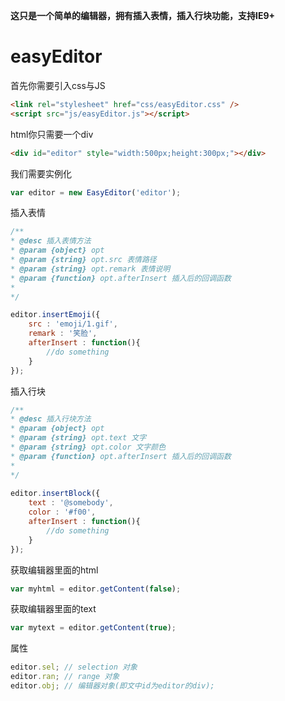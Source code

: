 **这只是一个简单的编辑器，拥有插入表情，插入行块功能，支持IE9+**

easyEditor
====================

首先你需要引入css与JS
```html
<link rel="stylesheet" href="css/easyEditor.css" />
<script src="js/easyEditor.js"></script>
```
html你只需要一个div
```html
<div id="editor" style="width:500px;height:300px;"></div>
```
我们需要实例化
```javascript
var editor = new EasyEditor('editor');
```
插入表情
```javascript
/**
* @desc 插入表情方法
* @param {object} opt 
* @param {string} opt.src 表情路径 
* @param {string} opt.remark 表情说明
* @param {function} opt.afterInsert 插入后的回调函数
*
*/

editor.insertEmoji({
	src : 'emoji/1.gif', 
	remark : '笑脸',
	afterInsert : function(){
		//do something
	}
});
```
插入行块
```javascript
/**
* @desc 插入行块方法
* @param {object} opt
* @param {string} opt.text 文字 
* @param {string} opt.color 文字颜色
* @param {function} opt.afterInsert 插入后的回调函数
*
*/
    
editor.insertBlock({
	text : '@somebody', 
	color : '#f00',
	afterInsert : function(){
		//do something
	}
});
```
获取编辑器里面的html
```javascript
var myhtml = editor.getContent(false);
```
获取编辑器里面的text
```javascript
var mytext = editor.getContent(true);
```
属性
```javascript
editor.sel; // selection 对象
editor.ran; // range 对象
editor.obj; // 编辑器对象(即文中id为editor的div);
```
